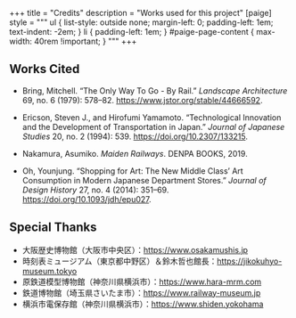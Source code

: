 +++
title = "Credits"
description = "Works used for this project"
[paige]
style = """
ul {
    list-style: outside none;
    margin-left: 0; 
    padding-left: 1em;
    text-indent: -2em;
}
li {
    padding-left: 1em;
}
#paige-page-content {
    max-width: 40rem !important;
}
"""
+++

## Works Cited

- Bring, Mitchell. “The Only Way To Go - By Rail.” *Landscape Architecture* 69, no. 6 (1979): 578–82. https://www.jstor.org/stable/44666592.

- Ericson, Steven J., and Hirofumi Yamamoto. “Technological Innovation and the Development of Transportation in Japan.” *Journal of Japanese Studies* 20, no. 2 (1994): 539. https://doi.org/10.2307/133215.

- Nakamura, Asumiko. *Maiden Railways*. DENPA BOOKS, 2019.

- Oh, Younjung. “Shopping for Art: The New Middle Class’ Art Consumption in Modern Japanese Department Stores.” *Journal of Design History* 27, no. 4 (2014): 351–69. https://doi.org/10.1093/jdh/epu027.

## Special Thanks

- 大阪歴史博物館（大阪市中央区）：<https://www.osakamushis.jp>
- 時刻表ミュージアム（東京都中野区）＆鈴木哲也館長：<https://jikokuhyo-museum.tokyo>
- 原鉄道模型博物館（神奈川県横浜市）：<https://www.hara-mrm.com>
- 鉄道博物館（埼玉県さいたま市）：<https://www.railway-museum.jp>
- 横浜市電保存館（神奈川県横浜市）：<https://www.shiden.yokohama>
